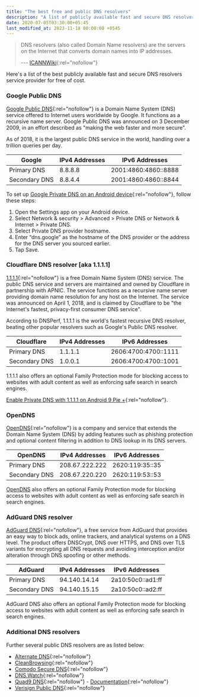 ```yaml
---
title: "The best free and public DNS resolvers"
description: "A list of publicly available fast and secure DNS resolvers service provider for free of cost."
date: 2020-07-05T03:30:00+05:45
last_modified_at: 2023-11-18 00:00:00 +0545
---
```


> DNS resolvers (also called Domain Name resolvers) are the servers on the Internet that converts domain names into IP addresses.
>
> --- [ICANNWiki](https://icannwiki.org/Domain_Name_Resolvers){:rel="nofollow"}

Here's a list of the best publicly available fast and secure DNS resolvers service provider for free of cost.

### Google Public DNS

[Google Public DNS](https://developers.google.com/speed/public-dns/){:rel="nofollow"} is a Domain Name System (DNS) service offered to Internet users worldwide by Google. It functions as a recursive name server. Google Public DNS was announced on 3 December 2009, in an effort described as "making the web faster and more secure".

As of 2018, it is the largest public DNS service in the world, handling over a trillion queries per day.

| Google        | IPv4 Addresses | IPv6 Addresses       |
| ------------- | -------------- | -------------------- |
| Primary DNS   | 8.8.8.8        | 2001:4860:4860::8888 |
| Secondary DNS | 8.8.4.4        | 2001:4860:4860::8844 |

To set up [Google Private DNS on an Android device](https://developers.google.com/speed/public-dns/docs/using#android){:rel="nofollow"}, follow these steps:

1. Open the Settings app on your Android device.
2. Select Network & security > Advanced > Private DNS or Network & Internet > Private DNS.
3. Select Private DNS provider hostname.
4. Enter “dns.google” as the hostname of the DNS provider or the address for the DNS server you sourced earlier.
5. Tap Save.

### Cloudflare DNS resolver [aka 1.1.1.1]

[1.1.1.1](https://developers.cloudflare.com/1.1.1.1/){:rel="nofollow"} is a free Domain Name System (DNS) service. The public DNS service and servers are maintained and owned by Cloudflare in partnership with APNIC. The service functions as a recursive name server providing domain name resolution for any host on the Internet. The service was announced on April 1, 2018, and is claimed by Cloudflare to be "the Internet's fastest, privacy-first consumer DNS service".

According to DNSPerf, 1.1.1.1 is the world's fastest recursive DNS resolver, beating other popular resolvers such as Google's Public DNS resolver.

| Cloudflare    | IPv4 Addresses | IPv6 Addresses       |
| ------------- | -------------- | -------------------- |
| Primary DNS   | 1.1.1.1        | 2606:4700:4700::1111 |
| Secondary DNS | 1.0.0.1        | 2606:4700:4700::1001 |

1.1.1.1 also offers an optional Family Protection mode for blocking access to websites with adult content as well as enforcing safe search in search engines.

[Enable Private DNS with 1.1.1.1 on Android 9 Pie +](https://blog.cloudflare.com/enable-private-dns-with-1-1-1-1-on-android-9-pie/){:rel="nofollow"}.

### OpenDNS

[OpenDNS](https://use.opendns.com/){:rel="nofollow"} is a company and service that extends the Domain Name System (DNS) by adding features such as phishing protection and optional content filtering in addition to DNS lookup in its DNS servers.

| OpenDNS       | IPv4 Addresses | IPv6 Addresses  |
| ------------- | -------------- | --------------- |
| Primary DNS   | 208.67.222.222 | 2620:119:35::35 |
| Secondary DNS | 208.67.220.220 | 2620:119:53::53 |

[OpenDNS](https://www.opendns.com/setupguide/) also offers an optional Family Protection mode for blocking access to websites with adult content as well as enforcing safe search in search engines.

### AdGuard DNS resolver

[AdGuard DNS](https://adguard-dns.io/en/public-dns.html){:rel="nofollow"}, a free service from AdGuard that provides an easy way to block ads, online trackers, and analytical systems on a DNS level. The product offers DNSCrypt, DNS over HTTPS, and DNS over TLS variants for encrypting all DNS requests and avoiding interception and/or alteration through DNS spoofing or other methods.

| AdGuard       | IPv4 Addresses | IPv6 Addresses    |
| ------------- | -------------- | ----------------- |
| Primary DNS   | 94.140.14.14   | 2a10:50c0::ad1:ff |
| Secondary DNS | 94.140.15.15   | 2a10:50c0::ad2:ff |

AdGuard DNS also offers an optional Family Protection mode for blocking access to websites with adult content as well as enforcing safe search in search engines.

### Additional DNS resolvers

Further several public DNS resolvers are as listed below:

- [Alternate DNS](https://alternate-dns.com/index.php){:rel="nofollow"}
- [CleanBrowsing](https://cleanbrowsing.org/){:rel="nofollow"}
- [Comodo Secure DNS](https://www.comodo.com/secure-dns/){:rel="nofollow"}
- [DNS.Watch](https://dns.watch/){:rel="nofollow"}
- [Quad9 DNS](https://www.quad9.net/){:rel="nofollow"} - [Documentation](https://docs.quad9.net/){:rel="nofollow"}
- [Verisign Public DNS](https://www.verisign.com/en_US/security-services/public-dns/index.xhtml){:rel="nofollow"}
